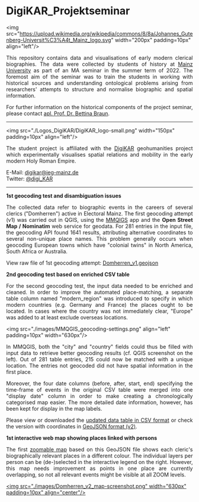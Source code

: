 # DigiKAR_Projektseminar

<img src="https://upload.wikimedia.org/wikipedia/commons/8/8a/Johannes_Gutenberg-Universit%C3%A4t_Mainz_logo.svg" width="200px" padding=10px" align="left"/> 
<p align="justify">This repository contains data and visualisations of early modern clerical biographies. The data were collected by students of history at <a href="https://www.uni-mainz.de/eng/">Mainz University</a> as part of an MA seminar in the summer term of 2022. The foremost aim of the seminar was to train the students in working with historical sources and understanding ontological problems arising from researchers' attempts to structure and normalise biographic and spatial information.</p>

<p align="justify">For further information on the historical components of the project seminar, please contact <a href="https://neueregeschichte.uni-mainz.de/mitarbeiter/apl-prof-dr-bettina-braun/">apl. Prof. Dr. Bettina Braun</a>.</p>

<hr>

<img src="./Logos_DigiKAR/DigiKAR_logo-small.png" width="150px" padding=10px" align="left"/> 
<p align="justify">The student project is affiliated with the <a href="https://digikar.eu/">DigiKAR</a> geohumanities project which experimentally visualises spatial relations and mobility in the early modern Holy Roman Empire.</p>

E-Mail: digikar@ieg-mainz.de</br>
Twitter: <a href="https://mobile.twitter.com/digi_kar">@digi_KAR</a>

<hr>

<hr2><strong>1st geocoding test and disambiguation issues</strong></hr2>

<p align="justify">The collected data refer to biographic events in the careers of several clerics ("Domherren") active in Electoral Mainz. The first geocoding attempt (v1) was carried out in QGIS, using the <a href="https://plugins.qgis.org/plugins/mmqgis/">MMQIGS</a> app and the <strong>Open Street Map / Nominatim</strong> web service for geodata. For 281 entries in the input file, the geocoding API found 1641 results, attributing alternative coordinates to several non-unique place names. This problem generally occurs when geocoding European towns which have "colonial twins" in North America, South Africa or Australia.</p>

View raw file of 1st geocoding attempt: <a href="./GeoJSON%20layers/Domherren_v1_new.geojson">Domherren_v1.geojson</a>

<hr2><strong>2nd geocoding test based on enriched CSV table</strong></hr2>

<p align="justify">For the second geocoding test, the input data needed to be enriched and cleaned. In order to improve the automated place-matching, a separate table column named "modern_region" was introduced to specify in which modern countries (e.g. Germany and France) the places ought to be located. In cases where the country was not immediately clear, "Europe" was added to at least exclude overseas locations.</p> 

<img src="./images/MMQGIS_geocoding-settings.png" align="left" padding=10px" width="630px"/> 
<p align="justify">In MMQGIS, both the "city" and "country" fields could thus be filled with input data to retrieve better geocoding results (cf. QGIS screenshot on the left). Out of 281 table entries, 215 could now be matched with a unique location. The entries not geocoded did not have spatial information in the first place.</p>

<p align="justify">Moreover, the four date columns (before, after, start, end) specifying the time-frame of events in the original CSV table were merged into one "display date" column in order to make creating a chronologically categorised map easier. The more detailed date information, however, has been kept for display in the map labels.</p>

<p align="justify">Please view or downloaded the <a href="./CSV%20tables/FactoidList_27Juni2022_enriched.csv">updated data table in CSV format</a> or check the version with coordinates in <a href="./GeoJSON%20layers/Domherren_v2.geojson">GeoJSON format (v2)</a>.</p>

<hr2><strong>1st interactive web map showing places linked with persons</strong></hr2>

<p align="justify">The first <a href="https://ieg-dhr.github.io/DigiKAR_Projektseminar/qgis2web_Domherren_v2/index.html">zoomable map</a> based on this GeoJSON file shows each cleric's biographically relevant places in a different colour. The individual layers per person can be (de-)selected in the interactive legend on the right. However, this map needs improvement as points in one place are currently overlapping, so not all relevant events might be visible at all ZOOM levels.</p>

<a href="https://ieg-dhr.github.io/DigiKAR_Projektseminar/qgis2web_Domherren_v2/index.html"><img src="./images/Domherren_v2_map-screenshot.png" width="630px" padding=10px" align="center"/></a>



 



